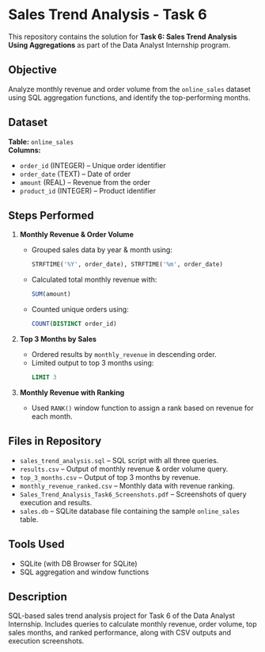 # Sales Trend Analysis - Task 6

This repository contains the solution for **Task 6: Sales Trend Analysis Using Aggregations** as part of the Data Analyst Internship program.

## Objective
Analyze monthly revenue and order volume from the `online_sales` dataset using SQL aggregation functions, and identify the top-performing months.

## Dataset
**Table:** `online_sales`  
**Columns:**
- `order_id` (INTEGER) – Unique order identifier
- `order_date` (TEXT) – Date of order
- `amount` (REAL) – Revenue from the order
- `product_id` (INTEGER) – Product identifier

## Steps Performed
1. **Monthly Revenue & Order Volume**
   - Grouped sales data by year & month using:
     ```sql
     STRFTIME('%Y', order_date), STRFTIME('%m', order_date)
     ```
   - Calculated total monthly revenue with:
     ```sql
     SUM(amount)
     ```
   - Counted unique orders using:
     ```sql
     COUNT(DISTINCT order_id)
     ```

2. **Top 3 Months by Sales**
   - Ordered results by `monthly_revenue` in descending order.
   - Limited output to top 3 months using:
     ```sql
     LIMIT 3
     ```

3. **Monthly Revenue with Ranking**
   - Used `RANK()` window function to assign a rank based on revenue for each month.

## Files in Repository
- `sales_trend_analysis.sql` – SQL script with all three queries.
- `results.csv` – Output of monthly revenue & order volume query.
- `top_3_months.csv` – Output of top 3 months by revenue.
- `monthly_revenue_ranked.csv` – Monthly data with revenue ranking.
- `Sales_Trend_Analysis_Task6_Screenshots.pdf` – Screenshots of query execution and results.
- `sales.db` – SQLite database file containing the sample `online_sales` table.

## Tools Used
- SQLite (with DB Browser for SQLite)
- SQL aggregation and window functions

## Description
SQL-based sales trend analysis project for Task 6 of the Data Analyst Internship. Includes queries to calculate monthly revenue, order volume, top sales months, and ranked performance, along with CSV outputs and execution screenshots.
